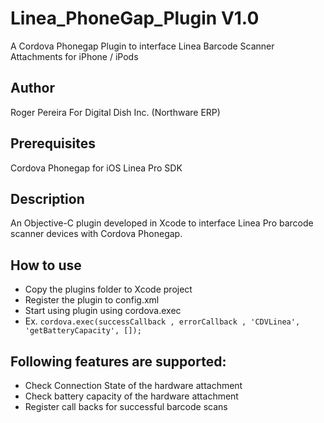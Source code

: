 Linea_PhoneGap_Plugin V1.0
=====================

A Cordova Phonegap Plugin to interface Linea Barcode Scanner Attachments for iPhone / iPods 

## Author
Roger Pereira For Digital Dish Inc. (Northware ERP)

## Prerequisites
Cordova Phonegap for iOS
Linea Pro SDK

## Description
An Objective-C plugin developed in Xcode to interface Linea Pro barcode scanner devices with Cordova Phonegap. 

## How to use
- Copy the plugins folder to Xcode project
- Register the plugin to config.xml 
- Start using plugin using cordova.exec
- Ex. `cordova.exec(successCallback , errorCallback , 'CDVLinea', 'getBatteryCapacity', []);`

## Following features are supported:
- Check Connection State of the hardware attachment
- Check battery capacity of the hardware attachment
- Register call backs for successful barcode scans
